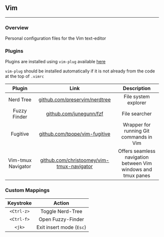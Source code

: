 ## Vim
---
### Overview
Personal configuration files for the Vim text-editor

### Plugins
Plugins are installed using `vim-plug` available [here](https://github.com/junegunn/vim-plug)

`vim-plug` should be installed automatically if it is not already from the code at the top of
`.vimrc`

| Plugin | Link | Description |
| :---: | :---: | :---: |
| Nerd Tree | [github.com/preservim/nerdtree](https://github.com/preservim/nerdtree) | File system explorer |
| Fuzzy Finder |  [github.com/junegunn/fzf](https://github.com/junegunn/fzf#as-vim-plugin) | File searcher |
| Fugitive | [github.com/tpope/vim-fugitive](https://github.com/tpope/vim-fugitive) | Wrapper for running Git commands in Vim|
| Vim-tmux Navigator | [github.com/christoomey/vim-tmux-navigator](https://github.com/christoomey/vim-tmux-navigator) | Offers seamless navigation between Vim windows and tmux panes |

### Custom Mappings
| Keystroke | Action |
| :---: | :---: |
| `<Ctrl-z>` | Toggle Nerd-Tree |
| `<Ctrl-f>` | Open Fuzzy-Finder |
| `<jk>` | Exit insert mode (`Esc`) |
